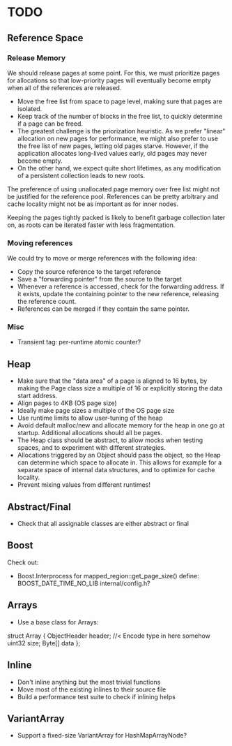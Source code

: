 # TODO

## Reference Space
### Release Memory
We should release pages at some point.  For this, we must prioritize
pages for allocations so that low-priority pages will eventually become
empty when all of the references are released.

- Move the free list from space to page level, making sure that pages
  are isolated.
- Keep track of the number of blocks in the free list, to quickly
  determine if a page can be freed.
- The greatest challenge is the priorization heuristic.  As we prefer
  "linear" allocation on new pages for performance, we might also prefer
  to use the free list of new pages, letting old pages starve.  However,
  if the application allocates long-lived values early, old pages may
  never become empty.
- On the other hand, we expect quite short lifetimes, as any
  modification of a persistent collection leads to new roots.

The preference of using unallocated page memory over free list might not
be justified for the reference pool.  References can be pretty arbitrary
and cache locality might not be as important as for inner nodes.

Keeping the pages tightly packed is likely to benefit garbage collection
later on, as roots can be iterated faster with less fragmentation.

### Moving references
We could try to move or merge references with the following idea:
- Copy the source reference to the target reference
- Save a "forwarding pointer" from the source to the target
- Whenever a reference is accessed, check for the forwarding address.
  If it exists, update the containing pointer to the new reference,
  releasing the reference count.
- References can be merged if they contain the same pointer.

### Misc
- Transient tag: per-runtime atomic counter?

## Heap
- Make sure that the "data area" of a page is aligned to 16 bytes, by
  making the Page class size a multiple of 16 or explicitly storing the
  data start address.
- Align pages to 4KB (OS page size)
- Ideally make page sizes a multiple of the OS page size
- Use runtime limits to allow user-tuning of the heap
- Avoid default malloc/new and allocate memory for the heap in one go at
  startup.  Additional allocations should all be pages.
- The Heap class should be abstract, to allow mocks when testing spaces,
  and to experiment with different strategies.
- Allocations triggered by an Object should pass the object, so the Heap
  can determine which space to allocate in.  This allows for example for
  a separate space of internal data structures, and to optimize for
  cache locality.
- Prevent mixing values from different runtimes!

## Abstract/Final
- Check that all assignable classes are either abstract or final

## Boost
Check out:
- Boost.Interprocess for mapped_region::get_page_size()
  define: BOOST_DATE_TIME_NO_LIB
  internal/config.h?

## Arrays
- Use a base class for Arrays:

struct Array {
  ObjectHeader header; //< Encode type in here somehow
  uint32 size;
  Byte[] data
};

## Inline
- Don't inline anything but the most trivial functions
- Move most of the existing inlines to their source file
- Build a performance test suite to check if inlining helps

## VariantArray
- Support a fixed-size VariantArray for HashMapArrayNode?

